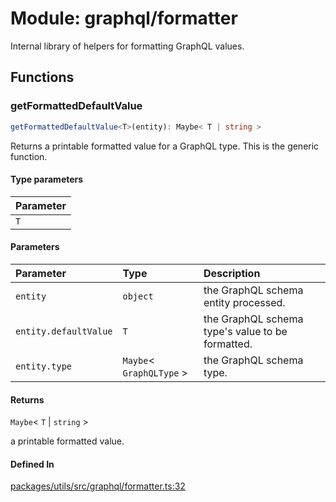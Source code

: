 # Module: graphql/formatter

Internal library of helpers for formatting GraphQL values.

## Functions

### getFormattedDefaultValue

```ts
getFormattedDefaultValue<T>(entity): Maybe< T | string >
```

Returns a printable formatted value for a GraphQL type.
This is the generic function.

#### Type parameters

| Parameter |
| :------ |
| `T` |

#### Parameters

| Parameter | Type | Description |
| :------ | :------ | :------ |
| `entity` | `object` | the GraphQL schema entity processed. |
| `entity.defaultValue` | `T` | the GraphQL schema type's value to be formatted. |
| `entity.type` | `Maybe`\< `GraphQLType` \> | the GraphQL schema type. |

#### Returns

`Maybe`\< `T` \| `string` \>

a printable formatted value.

#### Defined In

[packages/utils/src/graphql/formatter.ts:32](https://github.com/graphql-markdown/graphql-markdown/blob/main/packages/utils/src/graphql/formatter.ts#L32)
